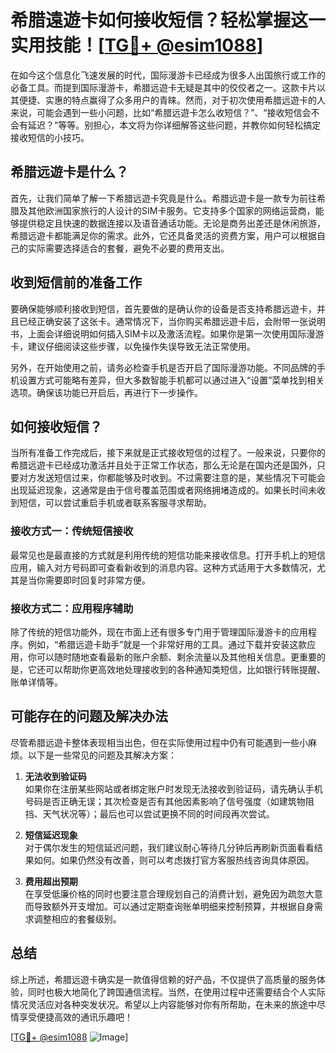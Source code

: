 # 希腊遠遊卡如何接收短信？轻松掌握这一实用技能！[[TG💪+ @esim1088](https://t.me/s/esim1088)]

在如今这个信息化飞速发展的时代，国际漫游卡已经成为很多人出国旅行或工作的必备工具。而提到国际漫游卡，希腊远遊卡无疑是其中的佼佼者之一。这款卡片以其便捷、实惠的特点赢得了众多用户的青睐。然而，对于初次使用希腊远遊卡的人来说，可能会遇到一些小问题，比如“希腊远遊卡怎么收短信？”、“接收短信会不会有延迟？”等等。别担心，本文将为你详细解答这些问题，并教你如何轻松搞定接收短信的小技巧。

## 希腊远遊卡是什么？

首先，让我们简单了解一下希腊远遊卡究竟是什么。希腊远遊卡是一款专为前往希腊及其他欧洲国家旅行的人设计的SIM卡服务。它支持多个国家的网络运营商，能够提供稳定且快速的数据连接以及语音通话功能。无论是商务出差还是休闲旅游，希腊远遊卡都能满足你的需求。此外，它还具备灵活的资费方案，用户可以根据自己的实际需要选择适合的套餐，避免不必要的费用支出。

## 收到短信前的准备工作

要确保能够顺利接收到短信，首先要做的是确认你的设备是否支持希腊远遊卡，并且已经正确安装了这张卡。通常情况下，当你购买希腊远遊卡后，会附带一张说明书，上面会详细说明如何插入SIM卡以及激活流程。如果你是第一次使用国际漫游卡，建议仔细阅读这些步骤，以免操作失误导致无法正常使用。

另外，在开始使用之前，请务必检查手机是否开启了国际漫游功能。不同品牌的手机设置方式可能略有差异，但大多数智能手机都可以通过进入“设置”菜单找到相关选项。确保该功能已开启后，再进行下一步操作。

## 如何接收短信？

当所有准备工作完成后，接下来就是正式接收短信的过程了。一般来说，只要你的希腊远遊卡已经成功激活并且处于正常工作状态，那么无论是在国内还是国外，只要对方发送短信过来，你都能够及时收到。不过需要注意的是，某些情况下可能会出现延迟现象，这通常是由于信号覆盖范围或者网络拥堵造成的。如果长时间未收到短信，可以尝试重启手机或者联系客服寻求帮助。

### 接收方式一：传统短信接收

最常见也是最直接的方式就是利用传统的短信功能来接收信息。打开手机上的短信应用，输入对方号码即可查看新收到的消息内容。这种方式适用于大多数情况，尤其是当你需要即时回复时非常方便。

### 接收方式二：应用程序辅助

除了传统的短信功能外，现在市面上还有很多专门用于管理国际漫游卡的应用程序。例如，“希腊远遊卡助手”就是一个非常好用的工具。通过下载并安装这款应用，你可以随时随地查看最新的账户余额、剩余流量以及其他相关信息。更重要的是，它还可以帮助你更高效地处理接收到的各种通知类短信，比如银行转账提醒、账单详情等。

## 可能存在的问题及解决办法

尽管希腊远遊卡整体表现相当出色，但在实际使用过程中仍有可能遇到一些小麻烦。以下是一些常见的问题及其解决方案：

1. **无法收到验证码**  
   如果你在注册某些网站或者绑定账户时发现无法接收到验证码，请先确认手机号码是否正确无误；其次检查是否有其他因素影响了信号强度（如建筑物阻挡、天气状况等）；最后也可以尝试更换不同的时间段再次尝试。

2. **短信延迟现象**  
   对于偶尔发生的短信延迟问题，我们建议耐心等待几分钟后再刷新页面看看结果如何。如果仍然没有改善，则可以考虑拨打官方客服热线咨询具体原因。

3. **费用超出预期**  
   在享受低廉价格的同时也要注意合理规划自己的消费计划，避免因为疏忽大意而导致额外开支增加。可以通过定期查询账单明细来控制预算，并根据自身需求调整相应的套餐级别。

## 总结

综上所述，希腊远遊卡确实是一款值得信赖的好产品，不仅提供了高质量的服务体验，同时也极大地简化了跨国通信流程。当然，在使用过程中还需要结合个人实际情况灵活应对各种突发状况。希望以上内容能够对你有所帮助，在未来的旅途中尽情享受便捷高效的通讯乐趣吧！

[[TG💪+ @esim1088](https://t.me/s/esim1088) ![Image](https://i.postimg.cc/4NQfJmqS/Snipaste-2025-05-13-00-14-12.png)]